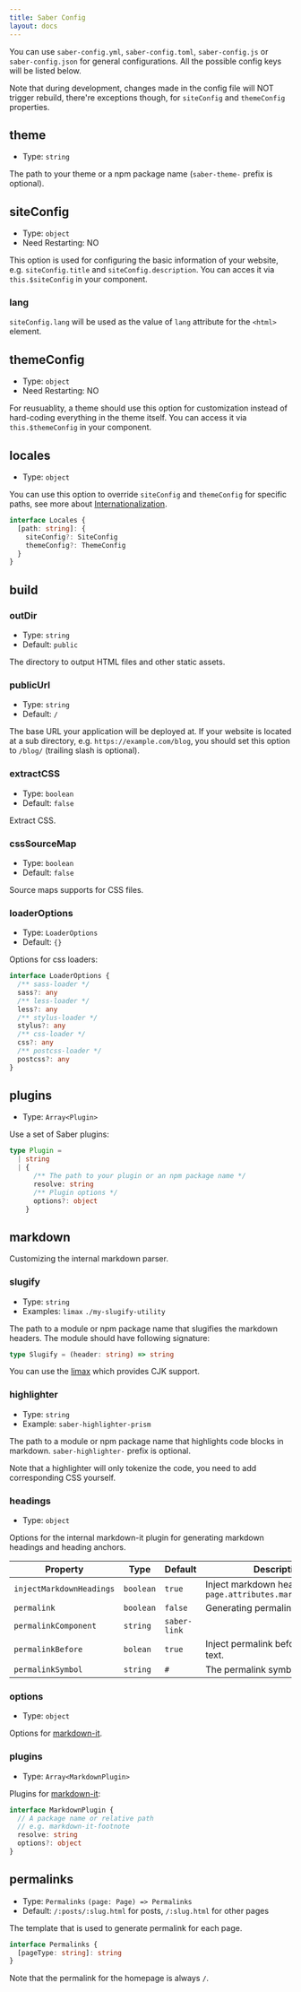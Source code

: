 ```yaml
---
title: Saber Config
layout: docs
---
```


You can use `saber-config.yml`, `saber-config.toml`, `saber-config.js` or `saber-config.json` for general configurations. All the possible config keys will be listed below.

Note that during development, changes made in the config file will NOT trigger rebuild, there're exceptions though, for `siteConfig` and `themeConfig` properties.

## theme

- Type: `string`

The path to your theme or a npm package name (`saber-theme-` prefix is optional).

## siteConfig

- Type: `object`
- Need Restarting: NO

This option is used for configuring the basic information of your website, e.g. `siteConfig.title` and `siteConfig.description`. You can acces it via `this.$siteConfig` in your component.

### lang

`siteConfig.lang` will be used as the value of `lang` attribute for the `<html>` element.

## themeConfig

- Type: `object`
- Need Restarting: NO

For reusuablity, a theme should use this option for customization instead of hard-coding everything in the theme itself. You can access it via `this.$themeConfig` in your component.

## locales

- Type: `object`

You can use this option to override `siteConfig` and `themeConfig` for specific paths, see more about [Internationalization](i18n.md).

```ts
interface Locales {
  [path: string]: {
    siteConfig?: SiteConfig
    themeConfig?: ThemeConfig
  }
}
```

## build

### outDir

- Type: `string`
- Default: `public`

The directory to output HTML files and other static assets.

### publicUrl

- Type: `string`
- Default: `/`

The base URL your application will be deployed at. If your website is located at a sub directory, e.g. `https://example.com/blog`, you should set this option to `/blog/` (trailing slash is optional).

### extractCSS

- Type: `boolean`
- Default: `false`

Extract CSS.

### cssSourceMap

- Type: `boolean`
- Default: `false`

Source maps supports for CSS files.

### loaderOptions

- Type: `LoaderOptions`
- Default: `{}`

Options for css loaders:

```ts
interface LoaderOptions {
  /** sass-loader */
  sass?: any
  /** less-loader */
  less?: any
  /** stylus-loader */
  stylus?: any
  /** css-loader */
  css?: any
  /** postcss-loader */
  postcss?: any
}
```

## plugins

- Type: `Array<Plugin>`

Use a set of Saber plugins:

```typescript
type Plugin =
  | string
  | {
      /** The path to your plugin or an npm package name */
      resolve: string
      /** Plugin options */
      options?: object
    }
```

## markdown

Customizing the internal markdown parser.

### slugify

- Type: `string`
- Examples: `limax` `./my-slugify-utility`

The path to a module or npm package name that slugifies the markdown headers. The module should have following signature:

```typescript
type Slugify = (header: string) => string
```

You can use the [limax](https://github.com/lovell/limax) which provides CJK support.

### highlighter

- Type: `string`
- Example: `saber-highlighter-prism`

The path to a module or npm package name that highlights code blocks in markdown. `saber-highlighter-` prefix is optional.

Note that a highlighter will only tokenize the code, you need to add corresponding CSS yourself.

### headings

- Type: `object`

Options for the internal markdown-it plugin for generating markdown headings and heading anchors.

|Property|Type|Default|Description|
|---|---|---|---|
|`injectMarkdownHeadings`|`boolean`|`true`|Inject markdown headings as `page.attributes.markdownHeadings`|
|`permalink`|`boolean`|`false`|Generating permalinks.|
|`permalinkComponent`|`string`|`saber-link`||
|`permalinkBefore`|`bolean`|`true`|Inject permalink before heading text.|
|`permalinkSymbol`|`string`|`#`|The permalink symbol.|

### options

- Type: `object`

Options for [markdown-it](https://github.com/markdown-it/markdown-it).

### plugins

- Type: `Array<MarkdownPlugin>`

Plugins for [markdown-it](https://github.com/markdown-it/markdown-it):

```typescript
interface MarkdownPlugin {
  // A package name or relative path
  // e.g. markdown-it-footnote
  resolve: string
  options?: object
}
```

## permalinks

- Type: `Permalinks` `(page: Page) => Permalinks`
- Default: `/:posts/:slug.html` for posts, `/:slug.html` for other pages

The template that is used to generate permalink for each page.

```typescript
interface Permalinks {
  [pageType: string]: string
}
```

Note that the permalink for the homepage is always `/`.
